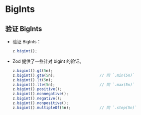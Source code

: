 # BigInts

## 验证 BigInts

+ 验证 BigInts：

  ```js
  z.bigint();
  ```

+ Zod 提供了一些针对 bigint 的验证。

  ```js
  z.bigint().gt(5n);
  z.bigint().gte(5n);                    // 同 `.min(5n)`
  z.bigint().lt(5n);
  z.bigint().lte(5n);                    // 同 `.max(5n)`
  z.bigint().positive();
  z.bigint().nonnegative();
  z.bigint().negative();
  z.bigint().nonpositive();
  z.bigint().multipleOf(5n);             // 同 `.step(5n)`
  ```
